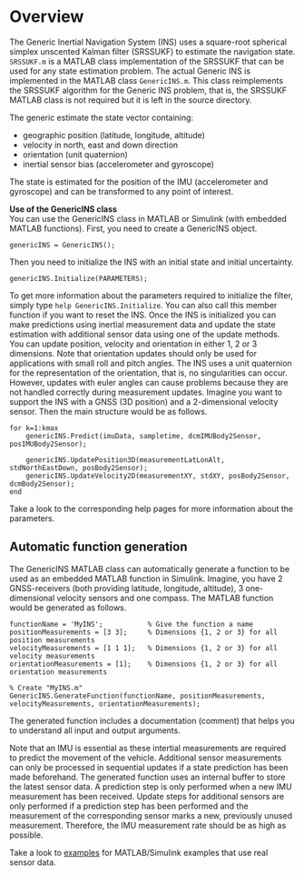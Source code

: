 # Overview
The Generic Inertial Navigation System (INS) uses a square-root spherical simplex unscented Kalman filter (SRSSUKF) to estimate the navigation state.
`SRSSUKF.m` is a MATLAB class implementation of the SRSSUKF that can be used for any state estimation problem.
The actual Generic INS is implemented in the MATLAB class `GenericINS.m`. This class reimplements the SRSSUKF algorithm for the Generic INS problem,
that is, the SRSSUKF MATLAB class is not required but it is left in the source directory.

The generic estimate the state vector containing:
- geographic position (latitude, longitude, altitude)
- velocity in north, east and down direction
- orientation (unit quaternion)
- inertial sensor bias (accelerometer and gyroscope)

The state is estimated for the position of the IMU (accelerometer and gyroscope) and can be transformed to any point of interest.

**Use of the GenericINS class**<br>
You can use the GenericINS class in MATLAB or Simulink (with embedded MATLAB functions). First, you need to create a GenericINS object.
```
genericINS = GenericINS();
```
Then you need to initialize the INS with an initial state and initial uncertainty.
```
genericINS.Initialize(PARAMETERS);
```
To get more information about the parameters required to initialize the filter, simply type `help GenericINS.Initialize`. You can
also call this member function if you want to reset the INS. Once the INS is initialized you can make predictions using inertial measurement data
and update the state estimation with additional sensor data using one of the update methods. You can update position, velocity and orientation
in either 1, 2 or 3 dimensions. Note that orientation updates should only be used for applications with small roll and pitch angles.
The INS uses a unit quaternion for the representation of the orientation, that is, no singularities can occur. However, updates with euler angles
can cause problems because they are not handled correctly during measurement updates. Imagine you want to support the INS with a GNSS (3D position)
and a 2-dimensional velocity sensor. Then the main structure would be as follows.
```
for k=1:kmax
    genericINS.Predict(imuData, sampletime, dcmIMUBody2Sensor, posIMUBody2Sensor);

    genericINS.UpdatePosition3D(measurementLatLonAlt, stdNorthEastDown, posBody2Sensor);
    genericINS.UpdateVelocity2D(measurementXY, stdXY, posBody2Sensor, dcmBody2Sensor);
end
```
Take a look to the corresponding help pages for more information about the parameters.

## Automatic function generation
The GenericINS MATLAB class can automatically generate a function to be used as an embedded MATLAB function in Simulink.
Imagine, you have 2 GNSS-receivers (both providing latitude, longitude, altitude), 3 one-dimensional velocity sensors and one compass. The MATLAB function would be generated as follows.
```
functionName = 'MyINS';           % Give the function a name
positionMeasurements = [3 3];     % Dimensions {1, 2 or 3} for all position measurements
velocityMeasurements = [1 1 1];   % Dimensions {1, 2 or 3} for all velocity measurements
orientationMeasurements = [1];    % Dimensions {1, 2 or 3} for all orientation measurements

% Create "MyINS.m"
GenericINS.GenerateFunction(functionName, positionMeasurements, velocityMeasurements, orientationMeasurements);
```
The generated function includes a documentation (comment) that helps you to understand all input and output arguments.

Note that an IMU is essential as these intertial measurements are required to predict the movement of the vehicle.
Additional sensor measurements can only be processed in sequential updates if a state prediction has been made beforehand.
The generated function uses an internal buffer to store the latest sensor data.
A prediction step is only performed when a new IMU measurement has been received.
Update steps for additional sensors are only performed if a prediction step has been performed and the measurement of the corresponding sensor marks a new, previously unused measurement.
Therefore, the IMU measurement rate should be as high as possible.

Take a look to [examples](../examples/) for MATLAB/Simulink examples that use real sensor data.

